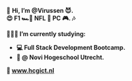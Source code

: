 👋 <b>Hi, I’m @Virussen 😈.<br>
😍 F1 🏎️🏁  NFL 🏈 PC 🎮. 🎶<br>

👨🏼‍🎓 I’m currently studying:
 - 💻 Full Stack Development Bootcamp. 
 - 🏦 @ Novi Hogeschool Utrecht.

🔗 www.hcgict.nl</b>
<!---
Virussen/Virussen is a ✨ special ✨ repository because its `README.md` (this file) appears on your GitHub profile.
You can click the Preview link to take a look at your changes.
--->
